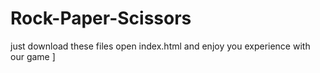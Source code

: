 # Rock-Paper-Scissors
just download these files open index.html and enjoy you experience with our game ]
